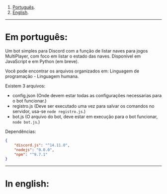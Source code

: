 1. [Português](https://github.com/thiago1255/Bot-Log-Frota-De-Naves/tree/main#em-portugu%C3%AAs).
2. [English](https://github.com/thiago1255/Bot-Log-Frota-De-Naves/tree/main#in-english).
---
# Em português:
Um bot simples para Discord com a função de listar naves para jogos MultiPlayer, com foco em listar o estado das naves.
Disponivel em JavaScript e em Python (em breve).

Você pode encontrar os arquivos organizados em: Linguagem de programação - Linguagem humana.

Existem 3 arquivos:
- config.json (Onde devem estar todas as configurações necessarias para o bot funcionar.)
- registro.js (Deve ser executado uma vez para salvar os comandos no servidor, usa-se `node registro.js`.)
- bot.js (O arquivo do bot, deve estar em execução para o bot funcionar, `node bot.js`.)

Dependências:
```json
{
    "discord.js": "^14.11.0",
    "nodejs": "0.0.0",
    "npm": "^9.7.1"
}
```
---
# In english:
